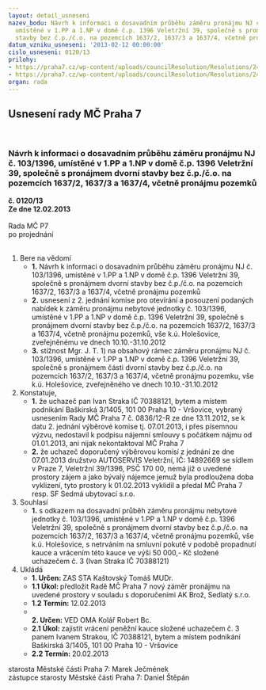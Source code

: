 ```yaml
---
layout: detail_usneseni
nazev_bodu: Návrh k informaci o dosavadním průběhu záměru pronájmu NJ č. 103/1396,
  umístěné v 1.PP a 1.NP v domě č.p. 1396 Veletržní 39, společně s pronájmem dvorní
  stavby bez č.p./č.o. na pozemcích 1637/2, 1637/3 a 1637/4, včetně pronájmu pozemků
datum_vzniku_usneseni: '2013-02-12 00:00:00'
cislo_usneseni: 0120/13
prilohy:
- https://praha7.cz/wp-content/uploads/councilResolution/Resolutions/24261/10-13-priloha_2.pdf
- https://praha7.cz/wp-content/uploads/councilResolution/Resolutions/24261/10-13-priloha_5.pdf
organ: rada
---
```

<div id="ucUsn_pList" class="usn">
	<span><h2>Usnesení rady MČ Praha 7 </h2>
<br></span><div class="standBody">
<span><h3>Návrh k informaci o dosavadním průběhu záměru pronájmu NJ č. 103/1396, umístěné v 1.PP a 1.NP v domě č.p. 1396 Veletržní 39, společně s pronájmem dvorní stavby bez č.p./č.o. na pozemcích 1637/2, 1637/3 a 1637/4, včetně pronájmu pozemků</h3></span><div class="center">
		<strong>č. 0120/13</strong><br>
	</div>
<div class="center">
		<strong>Ze dne 12.02.2013</strong><br><br>
	</div>Rada MČ P7<br> po projednání<br><br><ol>
<li>Bere na vědomí<ul>
<li>
<strong>1.</strong> Návrh k informaci o dosavadním průběhu záměru pronájmu NJ č. 103/1396, umístěné v 1.PP a 1.NP v domě č.p. 1396 Veletržní 39, společně s pronájmem dvorní stavby bez č.p./č.o. na pozemcích 1637/2, 1637/3 a 1637/4, včetně pronájmu pozemků</li>
<li>
<strong>2.</strong> usnesení z 2. jednání komise pro otevírání a posouzení podaných nabídek k záměru  pronájmu nebytové jednotky č. 103/1396, umístěné v 1.PP a 1.NP v domě č.p. 1396 Veletržní 39, společně s pronájmem dvorní stavby bez č.p./č.o.  na pozemcích 1637/2, 1637/3 a 1637/4, včetně pronájmu pozemků, vše k.ú. Holešovice, zveřejněnému ve dnech 10.10.-31.10.2012</li>
<li>
<strong>3.</strong> stížnost Mgr. J. T. 1) na obsahový rámec záměru pronájmu NJ č. 103/1396, umístěné v 1.PP a 1.NP v domě č.p. 1396 Veletržní 39, společně s pronájmem části dvorní stavby bez č.p./č.o. na pozemcích 1637/2, 1637/3 a 1637/4, včetně pronájmu pozemku, vše k.ú. Holešovice, zveřejněného ve dnech 10.10.-31.10.2012</li>
</ul>
</li>
<li>Konstatuje,<ul>
<li>
<strong>1.</strong> že uchazeč pan Ivan Straka IČ 70388121, bytem a místem podnikání Baškirská 3/1405, 101 00  Praha 10 - Vršovice, vybraný usnesením Rady MČ Praha 7  č. 0836/12-R ze dne 13.11.2012, se k datu 2. jednání výběrové komise tj. 07.01.2013, i přes písemnou výzvu, nedostavil k podpisu nájemní smlouvy  s počátkem nájmu od 01.01.2013, ani nijak nekontaktoval MČ Praha 7</li>
<li>
<strong>2.</strong> že uchazeč doporučený výběrovou komisí z jednání ze dne 07.01.2013 družstvo AUTOSERVIS Veletržní, IČ: 14892669 se sídlem v Praze 7, Veletržní 39/1396, PSČ 170 00, nemá již o uvedené prostory zájem a jako bývalý nájemce jemuž byla prodloužena doba vyklizení, tyto prostory k 01.02.2013 vyklidil a předal  MČ Praha 7 resp. SF Sedmá ubytovací s.r.o.</li>
</ul>
</li>
<li>Souhlasí<ul><li>
<strong>1.</strong> s odkazem na dosavadní průběh záměru pronájmu nebytové jednotky č. 103/1396, umístěné v 1.PP a 1.NP v domě č.p. 1396 Veletržní 39, společně s pronájmem dvorní stavby bez č.p./č.o. na pozemcích 1637/2, 1637/3 a 1637/4, včetně pronájmu pozemků, vše k.ú. Holešovice, s netrváním na smluvní pokutě v podobě propadnutí kauce a vrácením této kauce ve výši 50 000,- Kč složené uchazečem  č. 3 (Ivan Straka IČ 70388121)</li></ul>
</li>
<li>Ukládá<ul>
<li>
<strong>1. Určen: </strong>ZAS STA Kaštovský Tomáš MUDr.</li>
<li>
<strong>1.1 Úkol: </strong>předložit Radě MČ Praha 7 nový záměr pronájmu na uvedené prostory  v souladu s doporučeními AK Brož, Sedlatý s.r.o.</li>
<li>
<strong>1.2 Termín: </strong>12.02.2013</li>
<li>
<strong><br>2. Určen: </strong>VED OMA Kolář Robert Bc.</li>
<li>
<strong>2.1 Úkol: </strong>zajistit vrácení peněžní kauce složené uchazečem č. 3 panem Ivanem Strakou, IČ 70388121, bytem a místem podnikání Baškirská 3/1405, 101 00  Praha 10 - Vršovice</li>
<li>
<strong>2.2 Termín: </strong>20.02.2013</li>
</ul>
</li>
</ol>starosta Městské části Praha 7: Marek Ječmének<br>zástupce starosty Městské části Praha 7: Daniel Štěpán 
</div>
</div>